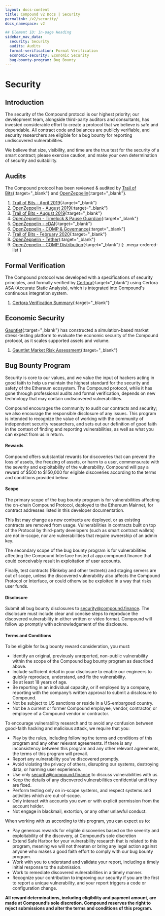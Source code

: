 ```yaml
---
layout: docs-content
title: Compound v2 Docs | Security
permalink: /v2/security/
docs_namespace: v2

## Element ID: In-page Heading
sidebar_nav_data:
  security: Security
  audits: Audits
  formal-verification: Formal Verification
  economic-security: Economic Security
  bug-bounty-program: Bug Bounty
---
```


# Security

## Introduction

The security of the Compound protocol is our highest priority; our development team, alongside third-party auditors and consultants, has invested considerable effort to create a protocol that we believe is safe and dependable. All contract code and balances are publicly verifiable, and security researchers are eligible for a bug bounty for reporting undiscovered vulnerabilities.

We believe that size, visibility, and time are the true test for the security of a smart contract; please exercise caution, and make your own determination of security and suitability.

## Audits

The Compound protocol has been reviewed & audited by [Trail of Bits](https://www.trailofbits.com/){:target="_blank"} and [OpenZeppelin](https://openzeppelin.com/){:target="_blank"}.

1. [Trail of Bits - April 2019](https://github.com/trailofbits/publications/blob/master/reviews/compound-2.pdf){:target="_blank"}
2. [OpenZeppelin - August 2019](https://blog.openzeppelin.com/compound-audit/){:target="_blank"}
3. [Trail of Bits - August 2019](https://github.com/trailofbits/publications/blob/master/reviews/compound-3.pdf){:target="_blank"}
4. [OpenZeppelin - Timelock & Pause Guardian](https://blog.openzeppelin.com/compound-finance-patch-audit){:target="_blank"}
5. [OpenZeppelin - cDAI](https://blog.openzeppelin.com/compound-finance-mcd-dsr-integration/){:target="_blank"}
6. [OpenZeppelin - COMP & Governance](https://blog.openzeppelin.com/compound-alpha-governance-system-audit/){:target="_blank"}
7. [Trail of Bits - February 2020](https://github.com/trailofbits/publications/blob/master/reviews/compound-governance.pdf){:target="_blank"}
8. [OpenZeppelin - Tether](https://blog.openzeppelin.com/compound-tether-integration-audit/){:target="_blank"}
9. [OpenZeppelin - COMP Distribution](https://blog.openzeppelin.com/compound-comp-distribution-system-audit/){:target="_blank"}
{: .mega-ordered-list }

## Formal Verification

The Compound protocol was developed with a specifications of security principles, and formally verified by [Certora](https://www.certora.com/){:target="_blank"} using Certora ASA (Accurate Static Analysis), which is integrated into Compound's continuous integration system.

1. [Certora Verification Summary](ttps://www.certora.com/wp-content/uploads/2022/02/CompoundMoneyMarketV2Aug2019.pdf){:target="_blank"}

## Economic Security

[Gauntlet](https://gauntlet.network/){:target="_blank"} has constructed a simulation-based market stress-testing platform to evaluate the economic security of the Compound protocol, as it scales supported assets and volume.

1. [Gauntlet Market Risk Assessment](https://gauntlet.network/reports/compound){:target="_blank"}

## Bug Bounty Program

Security is core to our values, and we value the input of hackers acting in good faith to help us maintain the highest standard for the security and safety of the Ethereum ecosystem. The Compound protocol, while it has gone through professional audits and formal verification, depends on new technology that may contain undiscovered vulnerabilities.

Compound encourages the community to audit our contracts and security; we also encourage the responsible disclosure of any issues. This program is intended to recognize the value of working with the community of independent security researchers, and sets out our definition of good faith in the context of finding and reporting vulnerabilities, as well as what you can expect from us in return.

#### Rewards

Compound offers substantial rewards for discoveries that can prevent the loss of assets, the freezing of assets, or harm to a user, commensurate with the severity and exploitability of the vulnerability. Compound will pay a reward of $500 to $150,000 for eligible discoveries according to the terms and conditions provided below.

#### Scope

The primary scope of the bug bounty program is for vulnerabilities affecting the on-chain Compound Protocol, deployed to the Ethereum Mainnet, for contract addresses listed in this developer documentation.

This list may change as new contracts are deployed, or as existing contracts are removed from usage. Vulnerabilities in contracts built on top of the Protocol by third-party developers (such as smart contract wallets) are not in-scope, nor are vulnerabilities that require ownership of an admin key.

The secondary scope of the bug bounty program is for vulnerabilities affecting the Compound Interface hosted at app.compound.finance that could conceivably result in exploitation of user accounts.

Finally, test contracts (Rinkeby and other testnets) and staging servers are out of scope, unless the discovered vulnerability also affects the Compound Protocol or Interface, or could otherwise be exploited in a way that risks user funds.

#### Disclosure

Submit all bug bounty disclosures to security@compound.finance. The disclosure must include clear and concise steps to reproduce the discovered vulnerability in either written or video format. Compound will follow up promptly with acknowledgement of the disclosure.

#### Terms and Conditions

To be eligible for bug bounty reward consideration, you must:

- Identify an original, previously unreported, non-public vulnerability within the scope of the Compound bug bounty program as described above.
- Include sufficient detail in your disclosure to enable our engineers to quickly reproduce, understand, and fix the vulnerability.
- Be at least 18 years of age.
- Be reporting in an individual capacity, or if employed by a company, reporting with the company’s written approval to submit a disclosure to Compound.
- Not be subject to US sanctions or reside in a US-embargoed country.
- Not be a current or former Compound employee, vendor, contractor, or employee of a Compound vendor or contractor.

To encourage vulnerability research and to avoid any confusion between good-faith hacking and malicious attack, we require that you:

- Play by the rules, including following the terms and conditions of this program and any other relevant agreements. If there is any inconsistency between this program and any other relevant agreements, the terms of this program will prevail.
- Report any vulnerability you’ve discovered promptly.
- Avoid violating the privacy of others, disrupting our systems, destroying data, or harming user experience.
- Use only security@compound.finance to discuss vulnerabilities with us.
- Keep the details of any discovered vulnerabilities confidential until they are fixed.
- Perform testing only on in-scope systems, and respect systems and activities which are out-of-scope.
- Only interact with accounts you own or with explicit permission from the account holder.
- Not engage in blackmail, extortion, or any other unlawful conduct.

When working with us according to this program, you can expect us to:

- Pay generous rewards for eligible discoveries based on the severity and exploitability of the discovery, at Compound’s sole discretion
- Extend Safe Harbor for your vulnerability research that is related to this program, meaning we will not threaten or bring any legal action against anyone who makes a good faith effort to comply with our bug bounty program.
- Work with you to understand and validate your report, including a timely initial response to the submission.
- Work to remediate discovered vulnerabilities in a timely manner.
- Recognize your contribution to improving our security if you are the first to report a unique vulnerability, and your report triggers a code or configuration change.

**All reward determinations, including eligibility and payment amount, are made at Compound’s sole discretion. Compound reserves the right to reject submissions and alter the terms and conditions of this program.**
